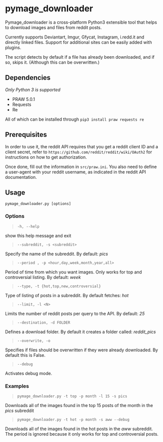 # pymage_downloader
Pymage_downloader is a cross-platform Python3 extensible tool that helps to download images and files from reddit posts.

Currently supports Deviantart, Imgur, Gfycat, Instagram, i.redd.it and directly linked files. Support for additional
sites can be easily added with plugins.

The script detects by default if a file has already been downloaded, and if so, skips it. (Although this can be overwritten.)

## Dependencies

*Only Python 3 is supported*
- PRAW 5.0.1
- Requests
- Re

All of which can be installed through `pip3 install praw requests re`

## Prerequisites
In order to use it, the reddit API requires that you get a reddit client ID and a client secret, refer to
`https://github.com/reddit/reddit/wiki/OAuth2` for instructions on how to get authorization.

Once done, fill out the information in `src/praw.ini`. You also need to define a user-agent with your reddit username,
as indicated in the reddit API documentation.

## Usage

`pymage_downloader.py [options]`

### Options

> `-h, --help`

show this help message and exit

> `--subreddit, -s <subreddit>`

Specify the name of the subreddit. By default: *pics*

> `--period , -p <hour,day,week,month,year,all>`

  Period of time from which you want images. Only works
  for top and controversial listing. By default: *week*

> `--type, -t {hot,top,new,controversial}`

Type of listing of posts in a subreddit. By default fetches: *hot*

> `--limit, -l <N>`

Limits the number of reddit posts per query to the API. By default: *25*

> `--destination, -d FOLDER`

Defines a download folder. By default it creates a folder called: *reddit_pics*

> `--overwrite, -o`

Specifies if files should be overwritten if they were already downloaded. By default this is False.

> `--debug`

Activates debug mode.

### Examples

> `pymage_downloader.py -t top -p month -l 15 -s pics`

Downloads all of the images found in the top 15 posts of the month in the *pics* subreddit

> `pymage_downloader.py -t hot -p month -s aww --debug`

Downloads all of the images found in the hot posts in the *aww* subreddit. The period is ignored because it only works
for top and controversial posts.

